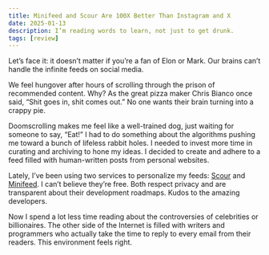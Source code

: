 ```yaml
---
title: Minifeed and Scour Are 100X Better Than Instagram and X
date: 2025-01-13
description: I’m reading words to learn, not just to get drunk.
tags: [review]
---
```


Let’s face it: it doesn’t matter if you’re a fan of Elon or Mark. Our brains can’t handle the infinite feeds on social media.

We feel hungover after hours of scrolling through the prison of recommended content. Why? As the great pizza maker Chris Bianco once said, “Shit goes in, shit comes out.” No one wants their brain turning into a crappy pie.

Doomscrolling makes me feel like a well-trained dog, just waiting for someone to say, “Eat!” I had to do something about the algorithms pushing me toward a bunch of lifeless rabbit holes. I needed to invest more time in curating and archiving to hone my ideas. I decided to create and adhere to a feed filled with human-written posts from personal websites.

Lately, I’ve been using two services to personalize my feeds: [Scour](https://scour.ing/@kang) and [Minifeed](https://minifeed.net/global). I can’t believe they’re free. Both respect privacy and are transparent about their development roadmaps. Kudos to the amazing developers.

Now I spend a lot less time reading about the controversies of celebrities or billionaires. The other side of the Internet is filled with writers and programmers who actually take the time to reply to every email from their readers. This environment feels right.